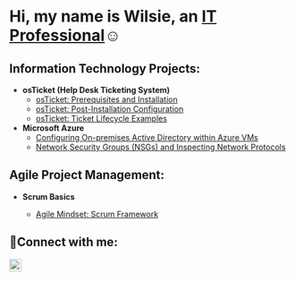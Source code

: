 <h1>Hi, my name is Wilsie, an <a href="https://www.linkedin.com/in/wilsie-louidor-csm-b4a549257/)"> IT Professional</a>☺</h1>

<h2> Information Technology Projects:</h2>

- <b>osTicket (Help Desk Ticketing System)</b>
  - [osTicket: Prerequisites and Installation](https://github.com/wilsielouidor/osticket-prereqs)
  - [osTicket: Post-Installation Configuration](https://github.com/wilsielouidor/post-install-config)
  - [osTicket: Ticket Lifecycle Examples](https://github.com/wilsielouidor/ticket-lifecycle)
- <b>Microsoft Azure</b>
  - [Configuring On-premises Active Directory within Azure VMs](https://github.com/wilsielouidor/configure-ad)
  - [Network Security Groups (NSGs) and Inspecting Network Protocols](https://github.com/wilsielouidor/azure-network-protocols)

<h2> Agile Project Management:</h2>
<ul>
 <li><b>Scrum Basics</b></li>
  <ul>
  <li><a href="https://github.com/Wilsielouidor/Scrum-Framework">Agile Mindset: Scrum Framework</a> </li>
  </ul>
</ul>
<h2>🤳Connect with me:</h2>

[<img align="left" alt="Josh | LinkedIn" width="22px" src="https://cdn.jsdelivr.net/npm/simple-icons@v3/icons/linkedin.svg" />][linkedin]


[linkedin]: https://www.linkedin.com/in/wilsie-louidor-csm-b4a549257/
